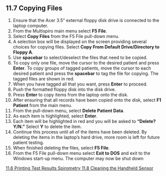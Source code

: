 ## 11.7 Copying Files

1. Ensure that the Acer 3.5” external floppy disk drive is connected to the laptop computer.
2. From the Multispiro main menu select **F5 File**.
3. Select **Copy Files** from the F5 File pull-down menu.
4. A selection box will be displayed on the screen providing several choices for copying files. Select **Copy From Default Drive/Directory to Floppy A**.
5. Use **spacebar** to select/deselect the files that need to be copied.
6. To copy only one file, move the cursor to the desired patient and press **Enter**.  To copy groups of tagged patients, move the cursor to each desired patient and press the **spacebar** to tag the file for copying.  The tagged files are shown in red.
7. When you have tagged all that you want, press **Enter** to proceed.
8. Push the formatted floppy disk into the disk drive.
9. Press **Enter** to copy items from the laptop onto the disk.
10. After ensuring that all records have been copied onto the disk, select **F1 Patient** from the main menu.
11. From the pull-down menu, select **Delete Patient Data**.
12. As each item is highlighted, select **Enter**.
13. Each item will be highlighted in red and you will be asked to **“Delete? Y/N.”**  Select **Y** to delete the item.
14. Continue this process until all of the items have been deleted. By deleting the items in the laptop’s hard drive, more room is left for future patient testing.
15. When finished deleting the files, select **F5 File**.
16. From the F5 File pull-down menu select **Exit to DOS** and exit to the Windows start-up menu. The computer may now be shut down


<div class="center">
<div class="btn-group">
  <a href=":pages_path:/manuals/spirometry/11-06-printing-test-results.md" class="btn btn-default">
    <span class="glyphicon glyphicon-chevron-left"></span>
    11.6 Printing Test Results
  </a>

  <a href=":pages_path:/manuals/spirometry" class="btn btn-default">
    <span class="glyphicon glyphicon-chevron-up"></span>
    Spirometry
  </a>

  <a href=":pages_path:/manuals/spirometry/11-08-cleaning-handheld-sensor.md" class="btn btn-success">
    11.8 Cleaning the Handheld Sensor
    <span class="glyphicon glyphicon-chevron-right"></span>
  </a>
</div>
</div>
